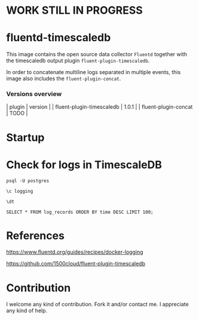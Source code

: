 # WORK STILL IN PROGRESS

# fluentd-timescaledb

This image contains the open source data collector `Fluentd` together with the timescaledb output
plugin `fluent-plugin-timescaledb`.

In order to concatenate multiline logs separated in multiple events, this image also includes the
`fluent-plugin-concat`.

### Versions overview

| plugin | version |
| fluent-plugin-timescaledb | 1.0.1 |
| fluent-plugin-concat | TODO |

# Startup

# Check for logs in TimescaleDB

```
psql -U postgres

\c logging

\dt

SELECT * FROM log_records ORDER BY time DESC LIMIT 100;
```

# References

https://www.fluentd.org/guides/recipes/docker-logging

https://github.com/1500cloud/fluent-plugin-timescaledb

# Contribution

I welcome any kind of contribution. Fork it and/or contact me. I appreciate any kind of help.
